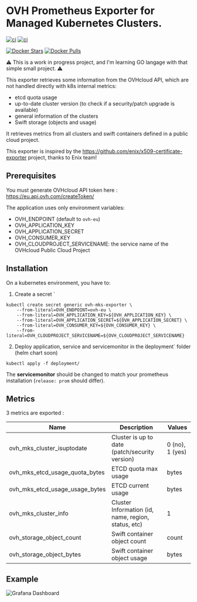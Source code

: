 # OVH Prometheus Exporter for Managed Kubernetes Clusters.

[![ci](https://github.com/rverchere/ovh-mks-exporter/actions/workflows/docker-publish.yml/badge.svg)](https://github.com/rverchere/ovh-mks-exporter/actions/workflows/docker-publish.yml)
[![ci](https://github.com/rverchere/ovh-mks-exporter/actions/workflows/go-releaser.yml/badge.svg)](https://github.com/rverchere/ovh-mks-exporter/actions/workflows/go-releaser.yml)

[![Docker Stars](https://img.shields.io/docker/stars/rverchere/ovh-mks-exporter.svg?style=flat)](https://hub.docker.com/r/rverchere/ovh-mks-exporter/)
[![Docker Pulls](https://img.shields.io/docker/pulls/rverchere/ovh-mks-exporter.svg?style=flat)](https://hub.docker.com/r/rverchere/ovh-mks-exporter/)

⚠️ This is a work in progress project, and I'm learning GO langage with that simple small project. ⚠️

This exporter retrieves some information from the OVHcloud API, which are not handled directly with k8s internal metrics:
- etcd quota usage
- up-to-date cluster version (to check if a security/patch upgrade is available)
- general information of the clusters
- Swift storage (objects and usage)

It retrieves metrics from all clusters and swift containers defined in a public cloud project.

This exporter is inspired by the https://github.com/enix/x509-certificate-exporter project, thanks to Enix team!

## Prerequisites

You must generate OVHcloud API token here : https://eu.api.ovh.com/createToken/

The application uses only environment variables:
- OVH_ENDPOINT (default to `ovh-eu`)
- OVH_APPLICATION_KEY
- OVH_APPLICATION_SECRET
- OVH_CONSUMER_KEY
- OVH_CLOUDPROJECT_SERVICENAME: the service name of the OVHcloud Public Cloud Project


## Installation

On a kubernetes environment, you have to:

1. Create a secret `
```
kubectl create secret generic ovh-mks-exporter \
    --from-literal=OVH_ENDPOINT=ovh-eu \
    --from-literal=OVH_APPLICATION_KEY=${OVH_APPLICATION_KEY} \
    --from-literal=OVH_APPLICATION_SECRET=${OVH_APPLICATION_SECRET} \
    --from-literal=OVH_CONSUMER_KEY=${OVH_CONSUMER_KEY} \
    --from-literal=OVH_CLOUDPROJECT_SERVICENAME=${OVH_CLOUDPROJECT_SERVICENAME}
``` 
2. Deploy application, service and servicemonitor in the ̀deployment` folder (helm chart soon)
```
kubectl apply -f deployment/
```

The **servicemonitor** should be changed to match your prometheus installation (`release: prom` should differ).

## Metrics

3 metrics are exported :

| Name | Description | Values |
|------|-------------|--------|
| ovh_mks_cluster_isuptodate | Cluster is up to date (patch/security version) | 0 (no), 1 (yes) |
| ovh_mks_etcd_usage_quota_bytes | ETCD quota  max usage | bytes |
| ovh_mks_etcd_usage_usage_bytes | ETCD current usage | bytes |
| ovh_mks_cluster_info | Cluster Information (id, name, region, status, etc) | 1 |
| ovh_storage_object_count | Swift container object count | count |
| ovh_storage_object_bytes | Swift container object usage | bytes |

## Example

![Grafana Dashboard](docs/grafana.png)


